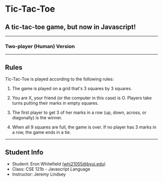 # Tic-Tac-Toe
## A tic-tac-toe game, but now in Javascript!

---
### Two-player (Human) Version
---

## Rules
Tic-Tac-Toe is played according to the following rules:

1. The game is played on a grid that's 3 squares by 3 squares.

2. You are X, your friend (or the computer in this case) is O. Players take turns putting their marks in empty squares.

3. The first player to get 3 of her marks in a row (up, down, across, or diagonally) is the winner.

4. When all 9 squares are full, the game is over. If no player has 3 marks in a row, the game ends in a tie.

---
## Student Info
* Student: Eron Whitefield (whi21055@byui.edu)
* Class: CSE 121b - Javascript Language
* Instructor: Jeremy Lindsey

